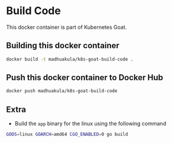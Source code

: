 # Build Code

This docker container is part of Kubernetes Goat.

## Building this docker container

```bash
docker build -t madhuakula/k8s-goat-build-code .
```

## Push this docker container to Docker Hub

```bash
docker push madhuakula/k8s-goat-build-code
```

## Extra

* Build the `app` binary for the linux using the following command

```bash
GOOS=linux GOARCH=amd64 CGO_ENABLED=0 go build
```
